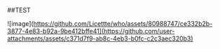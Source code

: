 
##TEST

![image](https://github.com/Licettte/who/assets/80988747/ce332b2b-3877-4e83-b92a-9be412bffe41](https://github.com/user-attachments/assets/c371d7f9-ab8c-4eb3-b0fc-c2c3aec320b3)
